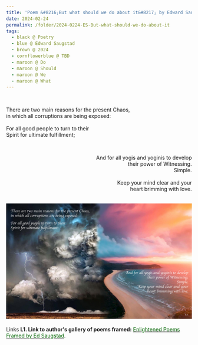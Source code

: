 ```yaml
---
title: 'Poem &#8216;But what should we do about it&#8217; by Edward Saugstad'
date: 2024-02-24
permalink: /folder/2024-0224-ES-But-what-should-we-do-about-it
tags:
  - black @ Poetry
  - blue @ Edward Saugstad
  - brown @ 2024
  - cornflowerblue @ TBD
  - maroon @ Do
  - maroon @ Should  
  - maroon @ We
  - maroon @ What  
---
```


<br>

<p>
There are two main reasons for the present Chaos,<br>
in which all corruptions are being exposed:<br>
<br>
For all good people to turn to their<br>
Spirit for ultimate fulfillment;<br>
</p>

<br>

<p style="text-align:right;">
And for all yogis and yoginis to develop<br>
their power of Witnessing.<br>
Simple.<br>
<br>
Keep your mind clear and your<br>
heart brimming with love.<br>
</p>

<br>

<div style="text-align: center"><img src="/images/Poem_'But_what_should_we_do_about_it'_by_Edward_Saugstad.jpg" /></div>

<br>

<wave-list>
<list-title color="DarkSeaGreen" width="25">Links</list-title>
  <list-item color="BlanchedAlmond"  width="285"><b> L1. Link to author's gallery of poems framed:</b> <a href="https://imageevent.com/sahaja/art/enlightenedpoemsframedbyedsaugstad"><font color="DarkGreen">Enlightened Poems Framed by Ed Saugstad</font></a>. </list-item>
</wave-list>